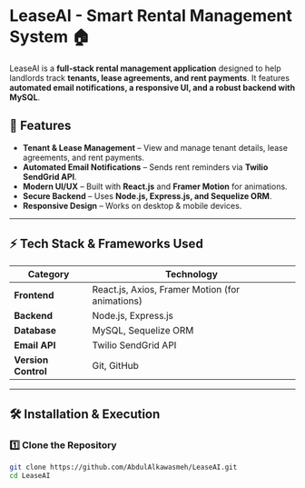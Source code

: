 # LeaseAI - Smart Rental Management System 🏠

LeaseAI is a **full-stack rental management application** designed to help landlords track **tenants, lease agreements, and rent payments**. It features **automated email notifications, a responsive UI, and a robust backend with MySQL**.

## 🚀 Features
- **Tenant & Lease Management** – View and manage tenant details, lease agreements, and rent payments.
- **Automated Email Notifications** – Sends rent reminders via **Twilio SendGrid API**.
- **Modern UI/UX** – Built with **React.js** and **Framer Motion** for animations.
- **Secure Backend** – Uses **Node.js, Express.js, and Sequelize ORM**.
- **Responsive Design** – Works on desktop & mobile devices.

---

## ⚡ Tech Stack & Frameworks Used
| **Category**  | **Technology** |
|--------------|---------------|
| **Frontend**  | React.js, Axios, Framer Motion (for animations) |
| **Backend**   | Node.js, Express.js |
| **Database**  | MySQL, Sequelize ORM |
| **Email API** | Twilio SendGrid API |
| **Version Control** | Git, GitHub |

---

## 🛠️ Installation & Execution

### **1️⃣ Clone the Repository**
```sh
git clone https://github.com/AbdulAlkawasmeh/LeaseAI.git
cd LeaseAI
